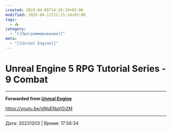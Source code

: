 ```yaml
---
created: 2025-04-05T14:29:19+03:00
modified: 2025-04-11T22:15:14+03:00
tags:
  - 📥
category:
  - "[[Программирование]]"
meta:
  - "[[Unreal Engine]]"
---
```


# Unreal Engine 5 RPG Tutorial Series - 9 Combat


***

**Forwarded from [Unreal Engine](https://t.me/unrealenginecis/4129)**

https://youtu.be/sWpENaVGj2M

---

Дата: 20231203 | Время: 17:58:34


